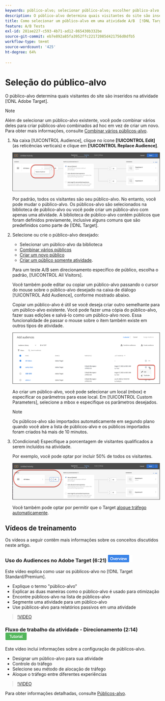 ```yaml
---
keywords: público-alvo; selecionar público-alvo; escolher público-alvo; Seletores
description: O público-alvo determina quais visitantes do site são inseridos na atividade Adobe [!DNL Target] .
title: Como selecionar um público-alvo em uma atividade A/B  [!DNL Target] ?
feature: A/B Tests
exl-id: 281ae227-c593-4b71-ad12-865430b332be
source-git-commit: eb7e892a85fa3952ffc22172085d421756d0dfb5
workflow-type: tm+mt
source-wordcount: '425'
ht-degree: 64%

---
```


# Seleção do público-alvo

O público-alvo determina quais visitantes do site são inseridos na atividade [!DNL Adobe Target].

>[!NOTE]
>
>Além de selecionar um público-alvo existente, você pode combinar vários deles para criar públicos-alvo combinados ad hoc em vez de criar um novo. Para obter mais informações, consulte [Combinar vários públicos-alvo](/help/main/c-target/combining-multiple-audiences.md#concept_A7386F1EA4394BD2AB72399C225981E5).

1. Na caixa [!UICONTROL Audience], clique no ícone **[!UICONTROL Edit]** (as reticências verticais) e clique em **[!UICONTROL Replace Audience]**.

   ![Opção Substituir público-alvo](/help/main/c-activities/t-test-ab/t-test-create-ab/assets/replace-audience.png)

   Por padrão, todos os visitantes são seu público-alvo. No entanto, você pode mudar o público-alvo. Os públicos-alvo são selecionados na biblioteca de público-alvo ou você pode criar um público-alvo com apenas uma atividade. A biblioteca de público-alvo contém públicos que foram definidos previamente, inclusive alguns comuns que são predefinidos como parte de [!DNL Target].

1. Selecione ou crie o público-alvo desejado:

   * Selecionar um público-alvo da biblioteca
   * [Combinar vários públicos](/help/main/c-target/combining-multiple-audiences.md#concept_A7386F1EA4394BD2AB72399C225981E5)
   * [Criar um novo público](/help/main/c-target/c-audiences/create-audience.md#task_1D507519D3AD4390B507F188BD294DC1)
   * [Criar um público somente atividade](/help/main/c-target/creating-activity-only-audience.md#concept_A6BADCF530ED4AE1852E677FEBE68483).

   Para um teste A/B sem direcionamento específico de público, escolha o padrão, [!UICONTROL All Visitors].

   Você também pode editar ou copiar um público-alvo passando o cursor do mouse sobre o público-alvo desejado na caixa de diálogo [!UICONTROL Add Audience], conforme mostrado abaixo.

   Copiar um público-alvo é útil se você deseja criar outro semelhante para um público-alvo existente. Você pode fazer uma cópia do público-alvo, fazer suas edições e salvá-lo como um público-alvo novo. Essa funcionalidade de passar o mouse sobre o item também existe em outros tipos de atividade.

   ![Cursor do mouse sobre o público-alvo](/help/main/c-activities/t-test-ab/t-test-create-ab/assets/audience_picker_hover-new.png)

   Ao criar um público-alvo, você pode selecionar um local (mbox) e especificar os parâmetros para esse local. Em [!UICONTROL Custom Parameters], selecione a mbox e especifique os parâmetros desejados.

   >[!NOTE]
   >
   >Os públicos-alvo são importados automaticamente em segundo plano quando você abre a lista de públicos-alvo e os públicos importados foram criados há mais de 10 minutos.

1. (Condicional) Especifique a porcentagem de visitantes qualificados a serem incluídos na atividade.

   Por exemplo, você pode optar por incluir 50% de todos os visitantes.

   ![Porcentagem de público-alvo](/help/main/c-activities/t-test-ab/t-test-create-ab/assets/audperc-new.png)

   Você também pode optar por permitir que o Target [aloque tráfego automaticamente](/help/main/c-activities/automated-traffic-allocation/automated-traffic-allocation.md#concept_A1407678796B4C569E94CBA8A9F7F5D4).

## Vídeos de treinamento

Os vídeos a seguir contêm mais informações sobre os conceitos discutidos neste artigo.

### Uso do Audiences no Adobe Target (6:21) ![Selo de visão geral](/help/main/assets/overview.png)

Este vídeo explica como usar os públicos-alvo no [!DNL Target Standard/Premium].

* Explique o termo &quot;público-alvo&quot;
* Explicar as duas maneiras como o público-alvo é usado para otimização
* Encontre públicos-alvo na lista de públicos-alvo
* Segmente uma atividade para um público-alvo
* Use públicos-alvo para relatórios passivos em uma atividade

>[!VIDEO](https://video.tv.adobe.com/v/17398)

### Fluxo de trabalho da atividade - Direcionamento (2:14) ![Selo do tutorial](/help/main/assets/tutorial.png)

Este vídeo inclui informações sobre a configuração de públicos-alvo.

* Designar um público-alvo para sua atividade
* Controle do tráfego
* Selecione seu método de alocação de tráfego
* Aloque o tráfego entre diferentes experiências

>[!VIDEO](https://video.tv.adobe.com/v/17385)

Para obter informações detalhadas, consulte [Públicos-alvo](/help/main/c-target/c-audiences/audiences.md#concept_65BE870D290E412D8BBF557EEA67C271).
